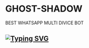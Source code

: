 # GHOST-SHADOW
BEST WHATSAPP MULTI DIVICE BOT
## [![Typing SVG](https://readme-typing-svg.herokuapp.com?font=Rockstar-ExtraBold&color=FF00FF&lines=𝚆𝙴𝙻𝙲𝙾𝙼𝙴+𝚃𝙾+𝙶𝙷𝙾𝚂𝚃+𝚂𝙷𝙰𝙳𝙾𝚆+𝚆𝙰+𝙱𝙾𝚃+𝚁𝙴𝙿𝙾.;𝙲𝚁𝙴𝙰𝚃𝙴𝙳+𝙱𝚈+𝚂𝙷𝙰𝙳𝙾𝚆+𝙹𝙰𝙽𝙸𝚈𝙰+𝙾𝙵𝙲;𝚃𝙷𝙸𝚂+𝙸𝚂+𝙰+𝚂𝙸𝙼𝙿𝙻𝙴+𝙱𝙾𝚃;𝙰𝙽𝙳+𝙸𝙽𝙲𝙻𝚄𝙳𝙴+𝙼𝙾𝚁𝙴+𝙵𝙴𝙰𝚃𝚄𝚁𝙴𝚂;𝚃𝙷𝙰𝙽𝙺+𝙵𝙾𝚁+𝚅𝙸𝚂𝚃𝙸𝙽𝙶+𝙼𝚈+𝙶𝙸𝚃)](https://git.io/typing-svg)
